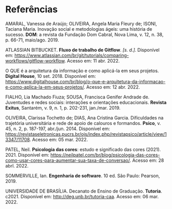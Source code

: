 # Referências

AMARAL, Vanessa de Araújo; OLIVEIRA, Angela Maria Fleury de; ISONI, Taciana Maria. Inovação social e metodologias ágeis: uma história de sucesso. <b>DOM</b>: a revista da Fundação Dom Cabral, Nova Lima, v. 12, n. 38, p. 66-71, maio/ago. 2019.

ATLASSIAN BITBUCKET. <b>Fluxo de trabalho de Gitflow</b>. <i>[s. d.]</i>. Disponível em: https://www.atlassian.com/br/git/tutorials/comparing-workflows/gitflow-workflow. Acesso em: 11 abr. 2022.

O QUE é a arquitetura da informação e como aplicá-la em seus projetos. <b>Digital House</b>, 10 set. 2018. Disponível em: https://www.digitalhouse.com/br/blog/o-que-e-arquitetura-da-informacao-e-como-aplica-la-em-seus-projetos/. Acesso em: 12 abr. 2022.

FIALHO, Lia Machado Fiuza; SOUSA, Francisca Genifer Andrade de. Juventudes e redes sociais: interações e orientações educacionais. <b>Revista Exitus</b>, Santarém, v. 9, n. 1, p. 202-231, jan./mar. 2019.

OLIVEIRA, Clarissa Tochetto de; DIAS, Ana Cristina Garcia. Dificuldades na trajetória universitária e rede de apoio de calouros e formandos. <b>Psico</b>, v. 45, n. 2, p. 187-197, abr./jun. 2014. Disponível em: https://revistaseletronicas.pucrs.br/ojs/index.php/revistapsico/article/view/13347/11708. Acesso em: 05 mar. 2022.

PATEL, Neil. <b>Psicologia das cores</b>: estudo e significado das cores (2021). 2021. Disponível em: https://neilpatel.com/br/blog/psicologia-das-cores-como-usar-cores-para-aumentar-sua-taxa-de-conversao/. Acesso em: 28 abrl. 2022.

SOMMERVILLE, Ian. <b>Engenharia de software</b>. 10 ed. São Paulo: Pearson, 2019.

UNIVERSIDADE DE BRASÍLIA. Decanato de Ensino de Graduação. <b>Tutoria</b>. c2021. Disponível em: http://deg.unb.br/tutoria-caa. Acesso em: 06 mar. 2022.
